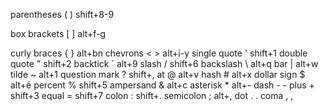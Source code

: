 parentheses ( ) shift+8-9

box brackets [ ] alt+f-g

curly braces { } alt+bn
chevrons < > alt+í-y
single quote ' shift+1
double quote " shift+2
backtick ´ alt+9
slash / shift+6
backslash \ alt+q
bar | alt+w
tilde ~ alt+1
question mark ? shift+,
at @ alt+v
hash # alt+x
dollar sign $ alt+é
percent % shift+5
ampersand & alt+c
asterisk * alt+-
dash - -
plus + shift+3
equal = shift+7
colon : shift+.
semicolon ; alt+,
dot . .
coma , ,
